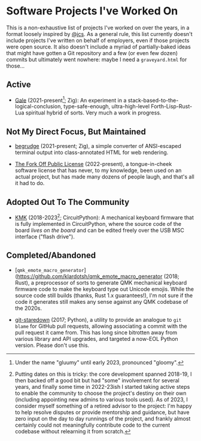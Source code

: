 # Software Projects I've Worked On

This is a non-exhaustive list of projects I've worked on over the years, in a
format loosely inspired by [@jcs](https://jcs.org/projects). As a general rule,
this list currently doesn't include projects I've written on behalf of
employers, even if those projects were open source. It also doesn't include a
myriad of partially-baked ideas that might have gotten a Git repository and a
few (or even few dozen) commits but ultimately went nowhere: maybe I need a
`graveyard.html` for those...

## Active

- [Gale](https://sr.ht/~klardotsh/gale/) (2021-present[^1]; Zig): An experiment in a
  stack-based-to-the-logical-conclusion, type-safe-enough, ultra-high-level
  Forth-Lisp-Rust-Lua spiritual hybrid of sorts. Very much a work in progress.

[^1]: Under the name "gluumy" until early 2023, pronounced "gloomy".

## Not My Direct Focus, But Maintained

- [begrudge](https://github.com/klardotsh/begrudge) (2021-present; Zig), a simple
  converter of ANSI-escaped terminal output into class-annotated HTML for web
  rendering.

- [The Fork Off Public
  License](https://github.com/klardotsh/fork-off-public-license)
  (2022-present), a tongue-in-cheek software license that has never, to my
  knowledge, been used on an actual project, but has made many dozens of people
  laugh, and that's all it had to do.

## Adopted Out To The Community

- [KMK](https://github.com/KMKfw/kmk_firmware) (2018-2023[^2]; CircuitPython):
  A mechanical keyboard firmware that is fully implemented in CircuitPython,
  where the source code of the board *lives on the board* and can be edited
  freely over the USB MSC interface ("flash drive").

[^2]: Putting dates on this is tricky: the core development spanned 2018-19, I
    then backed off a good bit but had "some" involvement for several years,
    and finally some time in 2022-23ish I started taking active steps to enable
    the community to choose the project's destiny on their own (including
    appointing new admins to various tools used). As of 2023, I consider myself
    something of a retired advisor to the project: I'm happy to help resolve
    disputes or provide mentorship and guidance, but have zero input on the day
    to day runnings of the project, and frankly almost certainly could not
    meaningfully contribute code to the current codebase without relearning it
    from scratch.

## Completed/Abandoned

- [`qmk_emote_macro_generator`](https://github.com/klardotsh/qmk_emote_macro_generator
  (2018; Rust), a preprocessor of sorts to generate QMK mechanical keyboard
  firmware code to make the keyboard type out Unicode emojis. While the source
  code still builds (thanks, Rust 1.x guarantees!), I'm not sure if the code it
  generates still makes any sense against any QMK codebase of the 2020s.

- [git-staredown](https://github.com/klardotsh/git-staredown) (2017; Python), a
  utility to provide an analogue to `git blame` for GitHub pull requests,
  allowing associating a commit with the pull request it came from. This has
  long since bitrotten away from various library and API upgrades, and targeted
  a now-EOL Python version. Please don't use this.
